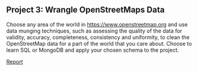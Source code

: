 ## Project 3: Wrangle OpenStreetMaps Data
Choose any area of the world in https://www.openstreetmap.org and use data munging techniques, such as assessing the quality of the data for validity, accuracy, completeness, consistency and uniformity, to clean the OpenStreetMap data for a part of the world that you care about. Choose to learn SQL or MongoDB and apply your chosen schema to the project.

[Report](https://github.com/patricktuite/udacity_dand/blob/master/P3/project.md)
